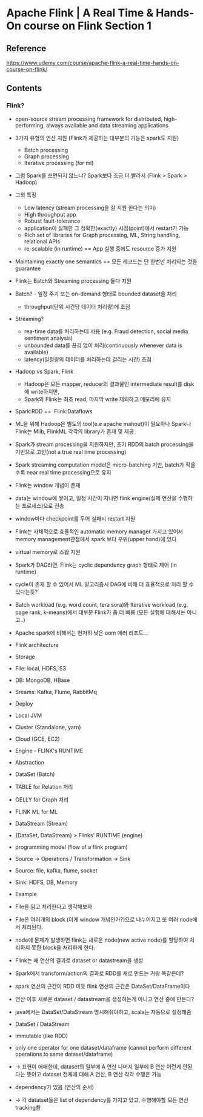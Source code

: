 # Apache Flink | A Real Time & Hands-On course on Flink Section 1

## Reference
https://www.udemy.com/course/apache-flink-a-real-time-hands-on-course-on-flink/


## Contents
### Flink?
 - open-source stream processing framework for distributed, high-performing, always available and data streaming applications
 - 3가지 유형의 연산 지원 (Flink가 제공하는 대부분의 기능은 spark도 지원)
   - Batch processing
   - Graph processing
   - Iterative processing (for ml)


 - 그럼 Spark를 쓰면되지 않느냐? Spark보다 조금 더 빨라서 (Flink > Spark > Hadoop)


 - 그외 특징
   - Low latency (stream processing을 잘 지원 한다는 의미)
   - High throughput app
   - Robust fault-tolerance
   - application이 실패한 그 정확한(exactly) 시점(point)에서 restart가 가능
   - Rich set of libraries for Graph processing, ML, String handling, relational APIs
   - re-scalable (in runtime) == App 실행 중에도 resource 증가 지원


 - Maintaining exactly one semantics == 모든 레코드는 단 한번만 처리되는 것을 guarantee


 - Flink는 Batch와 Streaming processing 둘다 지원

 - Batch?
   - 일정 주기 또는 on-demand 형태로 bounded dataset을 처리
   - throughput(단위 시간당 데이터 처리량)에 초점


 - Streaming?
   - rea-time data를 처리하는데 사용 (e.g. Fraud detection, social media sentiment analysis)
   - unbounded data를 끊김 없이 처리(continuously whenever data is available) 
   - latency(일정량의 데이터를 처리하는데 걸리는 시간) 초점


 - Hadoop vs Spark, Flink
   - Hadoop은 모든 mapper, reducer의 결과물인 intermediate result를 disk에 write하지만,
   - Spark와 Flink는 최초 read, 마지막 write 제외하고 메모리에 유지 


 - Spark:RDD ==  Flink:Dataflows


 - ML을 위해 Hadoop은 별도의 tool(e.e apache mahout)이 필요하나 Spark나 Flink는 Mlib, FlinkML 각각의 library가 존재 및 제공



 - Spark가 stream processing을 지원하지만, 초기 RDD의 batch processing을 기반으로 고안(not a true real time processing)


 - Spark streaming computation model은 micro-batching 기반, batch가 작을 수록 near real time processing으로 유지


 - Flink는 window 개념이 존재
 - data는 window에 쌓이고, 일정 시간이 지나면 flink engine(실제 연산을 수행하는 프로세스)으로 전송
 - window마다 checkpoint를 두어 실패시 restart 지원
 
 - Flink는 자체적으로 효율적인 automatic memory manager 가지고 있어서 memory management관점에서 spark 보다 우위(upper hand)에 있다
 - virtual memory로 스왑 지원


 - Spark가 DAG라면, Flink는 cyclic dependency graph 형태로 제어 (in runtime)
 - cycle이 존재 할 수 있어서 ML 알고리즘시 DAG에 비해 더 효율적으로 처리 할 수 있다는듯?


 - Batch workload (e.g. word count, tera sora)와 Iterative workload (e.g. page rank, k-means)에서 대부분 Flink가 좀 더 빠름 (모든 실험에 대해서는 아니고..)
 
 - Apache spark에 비해서는 현저히 낮은 oom 에러 리포트...


 - Flink architecture
 - Storage
 - File: local, HDFS, S3
 - DB: MongoDB, HBase
 - Sreams: Kafka, Flume, RabbitMq


 - Deploy
 - Local JVM
 - Cluster (Standalone, yarn)
 - Cloud (GCE, EC2)


 - Engine - FLINK's RUNTIME


 - Abstraction
 - DataSet (Batch)
 - TABLE for Relation 처리
 - GELLY for Graph 처리
 - FLINK ML for ML
 - DataStream (Stream)


 - {DataSet, DataStream} > Flinks' RUNTIME (engine)



 - programming model (flow of a flink program)
 - Source → Operations / Transformation → Sink
 - Source: file, kafka, flume, socket
 - Sink: HDFS, DB, Memory


 - Example
 - File을 읽고 처리한다고 생각해보자
 - File은 여러개의 block (이게 window 개념인가?)으로 나누어지고 또 여러 node에서 처리된다.
 - node에 문제가 발생하면 flink는 새로운 node(new active node)를 할당하여 처리하지 못한 block을 처리하게 한다.


 - Flink는 매 연산의 결과로 dataset or datastream을 생성
 - Spark에서 transform/action의 결과로 RDD를 새로 만드는 거랑 똑같은데?
 - spark 연산의 근간이 RDD 이듯 flink 연산의 근간은 DataSet/DataFrame이다
 - 연산 이후 새로운 dataset / datastream을 생성하는게 아니고 연산 중에 만든다?
 - java에서는 DataSet/DataStream 명시해줘야하고, scala는 자동으로 설정해줌 


 - DataSet / DataStream
 - immutable (like RDD)
 - only one operator for one dataset/dataframe (cannot perform different operations to same dataset/dataframe)
 - → 표현이 애매한데, dataset의 일부에 A 연산 나머지 일부에 B 연산 이런게 안된다는 뜻이고 dataset 전체에 대해 A 연산, B 연산 각각 수행은 가능
 - dependency가 있음 (연산의 순서)
 - → 각 datatset들은 list of dependency를 가지고 있고, 수행해야할 모든 연산 tracking함
